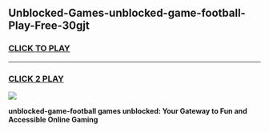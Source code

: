 
## Unblocked-Games-unblocked-game-football-Play-Free-30gjt
<h3>
<a href="https://premium76.site?title=unblocked-game-football&ref=17A">CLICK TO PLAY</a></h3>
<hr>

<h3>
<a href="https://premium76.site?title=unblocked-game-football&ref=17A">CLICK 2 PLAY</a>
  
</h3>

<a href="https://premium76.site?title=unblocked-game-football&ref=17A"><img src="https://clearcache.store/games.png"></a>


**unblocked-game-football games unblocked: Your Gateway to Fun and Accessible Online Gaming**
